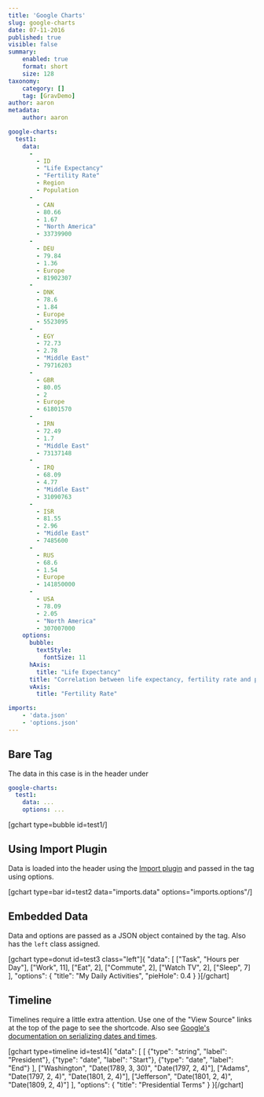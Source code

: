 ```yaml
---
title: 'Google Charts'
slug: google-charts
date: 07-11-2016
published: true
visible: false
summary:
    enabled: true
    format: short
    size: 128
taxonomy:
    category: []
    tag: [GravDemo]
author: aaron
metadata:
    author: aaron

google-charts: 
  test1: 
    data: 
      - 
        - ID
        - "Life Expectancy"
        - "Fertility Rate"
        - Region
        - Population
      - 
        - CAN
        - 80.66
        - 1.67
        - "North America"
        - 33739900
      - 
        - DEU
        - 79.84
        - 1.36
        - Europe
        - 81902307
      - 
        - DNK
        - 78.6
        - 1.84
        - Europe
        - 5523095
      - 
        - EGY
        - 72.73
        - 2.78
        - "Middle East"
        - 79716203
      - 
        - GBR
        - 80.05
        - 2
        - Europe
        - 61801570
      - 
        - IRN
        - 72.49
        - 1.7
        - "Middle East"
        - 73137148
      - 
        - IRQ
        - 68.09
        - 4.77
        - "Middle East"
        - 31090763
      - 
        - ISR
        - 81.55
        - 2.96
        - "Middle East"
        - 7485600
      - 
        - RUS
        - 68.6
        - 1.54
        - Europe
        - 141850000
      - 
        - USA
        - 78.09
        - 2.05
        - "North America"
        - 307007000
    options: 
      bubble: 
        textStyle: 
          fontSize: 11
      hAxis: 
        title: "Life Expectancy"
      title: "Correlation between life expectancy, fertility rate and population of some world countries (2010)"
      vAxis: 
        title: "Fertility Rate"

imports:
    - 'data.json'
    - 'options.json'
---
```


## Bare Tag

The data in this case is in the header under

```yaml
google-charts:
  test1:
    data: ...
    options: ...
```

[gchart type=bubble id=test1/]

## Using Import Plugin

Data is loaded into the header using the [Import plugin](https://github.com/Deester4x4jr/grav-plugin-import) and passed in the tag using options.

[gchart type=bar id=test2 data="imports.data" options="imports.options"/]

## Embedded Data

Data and options are passed as a JSON object contained by the tag. Also has the `left` class assigned.

[gchart type=donut id=test3 class="left"]{
    "data": [
        ["Task", "Hours per Day"],
        ["Work", 11],
        ["Eat", 2],
        ["Commute", 2],
        ["Watch TV", 2],
        ["Sleep", 7]
    ],
    "options": {
        "title": "My Daily Activities",
        "pieHole": 0.4
    }
}[/gchart]

## Timeline

Timelines require a little extra attention. Use one of the "View Source" links at the top of the page to see the shortcode. Also see [Google's documentation on serializing dates and times](https://developers.google.com/chart/interactive/docs/datesandtimes#dates-and-times-using-the-date-string-representation). 

[gchart type=timeline id=test4]{
    "data": [
        [
            {"type": "string", "label": "President"}, 
            {"type": "date", "label": "Start"}, 
            {"type": "date", "label": "End"}
        ],
        ["Washington", "Date(1789, 3, 30)", "Date(1797, 2, 4)"],
        ["Adams",      "Date(1797, 2, 4)",  "Date(1801, 2, 4)"],
        ["Jefferson",  "Date(1801, 2, 4)",  "Date(1809, 2, 4)"]
    ],
    "options": {
        "title": "Presidential Terms"
    }
}[/gchart]

